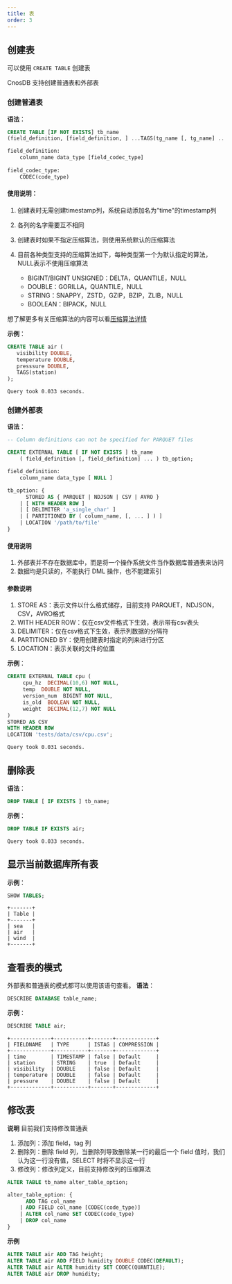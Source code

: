 ```yaml
---
title: 表
order: 3
---
```

## **创建表**

可以使用 `CREATE TABLE` 创建表

CnosDB 支持创建普通表和外部表

### **创建普通表**
**语法**：
```sql
CREATE TABLE [IF NOT EXISTS] tb_name
(field_definition, [field_definition, ] ...TAGS(tg_name [, tg_name] ...));

field_definition:
    column_name data_type [field_codec_type]
    
field_codec_type:
    CODEC(code_type)
```

#### 使用说明：

1. 创建表时无需创建timestamp列，系统自动添加名为"time"的timestamp列
2. 各列的名字需要互不相同
3. 创建表时如果不指定压缩算法，则使用系统默认的压缩算法
4. 目前各种类型支持的压缩算法如下，每种类型第一个为默认指定的算法，NULL表示不使用压缩算法

    * BIGINT/BIGINT UNSIGNED：DELTA，QUANTILE，NULL
    * DOUBLE：GORILLA，QUANTILE，NULL
    * STRING：SNAPPY，ZSTD，GZIP，BZIP，ZLIB，NULL
    * BOOLEAN：BIPACK，NULL

想了解更多有关压缩算法的内容可以看[压缩算法详情](../design/compress.md)

**示例**：
```sql
CREATE TABLE air (
   visibility DOUBLE,
   temperature DOUBLE,
   presssure DOUBLE,
   TAGS(station)
);
```

    Query took 0.033 seconds.

### **创建外部表**
**语法**：
```sql
-- Column definitions can not be specified for PARQUET files

CREATE EXTERNAL TABLE [ IF NOT EXISTS ] tb_name 
    ( field_definition [, field_definition] ... ) tb_option;

field_definition:
    column_name data_type [ NULL ]

tb_option: {
      STORED AS { PARQUET | NDJSON | CSV | AVRO }
    | [ WITH HEADER ROW ]
    | [ DELIMITER 'a_single_char' ]
    | [ PARTITIONED BY ( column_name, [, ... ] ) ]
    | LOCATION '/path/to/file'
}
```
#### 使用说明
1. 外部表并不存在数据库中，而是将一个操作系统文件当作数据库普通表来访问
2. 数据均是只读的，不能执行 DML 操作，也不能建索引

#### 参数说明

1. STORE AS：表示文件以什么格式储存，目前支持 PARQUET，NDJSON，CSV，AVRO格式
2. WITH HEADER ROW：仅在csv文件格式下生效，表示带有csv表头
3. DELIMITER：仅在csv格式下生效，表示列数据的分隔符
4. PARTITIONED BY：使用创建表时指定的列来进行分区
5. LOCATION：表示关联的文件的位置

**示例**：
```sql
CREATE EXTERNAL TABLE cpu (
     cpu_hz  DECIMAL(10,6) NOT NULL,
     temp  DOUBLE NOT NULL,
     version_num  BIGINT NOT NULL,
     is_old  BOOLEAN NOT NULL,
     weight  DECIMAL(12,7) NOT NULL
)
STORED AS CSV
WITH HEADER ROW
LOCATION 'tests/data/csv/cpu.csv';
```
    Query took 0.031 seconds.

## **删除表**
**语法**：
```sql
DROP TABLE [ IF EXISTS ] tb_name;
```

**示例**：
```sql
DROP TABLE IF EXISTS air;
```
    Query took 0.033 seconds.

## **显示当前数据库所有表**
**示例**：
```sql
SHOW TABLES;
```
    +-------+
    | Table |
    +-------+
    | sea   |
    | air   |
    | wind  |
    +-------+

## **查看表的模式**
外部表和普通表的模式都可以使用该语句查看。
**语法**：
```sql
DESCRIBE DATABASE table_name;
```
**示例**：
```sql
DESCRIBE TABLE air;
```
    +-------------+-----------+-------+-------------+
    | FIELDNAME   | TYPE      | ISTAG | COMPRESSION |
    +-------------+-----------+-------+-------------+
    | time        | TIMESTAMP | false | Default     |
    | station     | STRING    | true  | Default     |
    | visibility  | DOUBLE    | false | Default     |
    | temperature | DOUBLE    | false | Default     |
    | pressure    | DOUBLE    | false | Default     |
    +-------------+-----------+-------+-------------+

## **修改表**
**说明** 目前我们支持修改普通表
1. 添加列：添加 field，tag 列
2. 删除列：删除 field 列，当删除列导致删除某一行的最后一个 field 值时，我们认为这一行没有值，SELECT 时将不显示这一行
3. 修改列：修改列定义，目前支持修改列的压缩算法

```sql
ALTER TABLE tb_name alter_table_option;

alter_table_option: {
      ADD TAG col_name
    | ADD FIELD col_name [CODEC(code_type)]
    | ALTER col_name SET CODEC(code_type)
    | DROP col_name
}
```
**示例**
```sql
ALTER TABLE air ADD TAG height;
ALTER TABLE air ADD FIELD humidity DOUBLE CODEC(DEFAULT);
ALTER TABLE air ALTER humidity SET CODEC(QUANTILE);
ALTER TABLE air DROP humidity;
```
